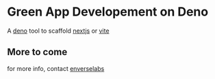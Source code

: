 # Green App Developement on Deno

A [deno](https://github.com/denoland/deno/) tool to scaffold [nextjs](https://nextjs.org/) or [vite](https://vite-plugin-ssr.com/)

## More to come

for more info, contact [enverselabs](https://www.enverselabs.com/)
